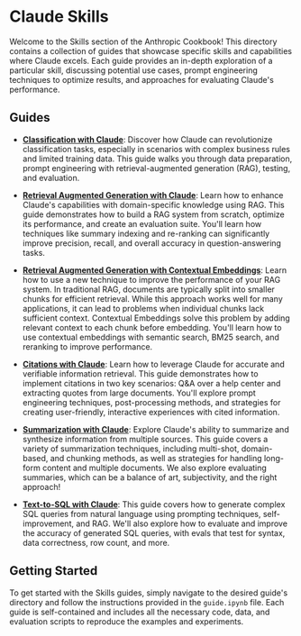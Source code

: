 # Claude Skills

Welcome to the Skills section of the Anthropic Cookbook! This directory contains a collection of guides that showcase specific skills and capabilities where Claude excels. Each guide provides an in-depth exploration of a particular skill, discussing potential use cases, prompt engineering techniques to optimize results, and approaches for evaluating Claude's performance.

## Guides

- **[Classification with Claude](./classification/guide.ipynb)**: Discover how Claude can revolutionize classification tasks, especially in scenarios with complex business rules and limited training data. This guide walks you through data preparation, prompt engineering with retrieval-augmented generation (RAG), testing, and evaluation.

- **[Retrieval Augmented Generation with Claude](./retrieval_augmented_generation/guide.ipynb)**: Learn how to enhance Claude's capabilities with domain-specific knowledge using RAG. This guide demonstrates how to build a RAG system from scratch, optimize its performance, and create an evaluation suite. You'll learn how techniques like summary indexing and re-ranking can significantly improve precision, recall, and overall accuracy in question-answering tasks.

- **[Retrieval Augmented Generation with Contextual Embeddings](./contextual-embeddings/guide.ipynb)**: Learn how to use a new technique to improve the performance of your RAG system. In traditional RAG, documents are typically split into smaller chunks for efficient retrieval. While this approach works well for many applications, it can lead to problems when individual chunks lack sufficient context. Contextual Embeddings solve this problem by adding relevant context to each chunk before embedding. You'll learn how to use contextual embeddings with semantic search, BM25 search, and reranking to improve performance.

- **[Citations with Claude](./citations/guide.ipynb)**: Learn how to leverage Claude for accurate and verifiable information retrieval. This guide demonstrates how to implement citations in two key scenarios: Q&A over a help center and extracting quotes from large documents. You'll explore prompt engineering techniques, post-processing methods, and strategies for creating user-friendly, interactive experiences with cited information.

- **[Summarization with Claude](./summarization/guide.ipynb)**: Explore Claude's ability to summarize and synthesize information from multiple sources. This guide covers a variety of summarization techniques, including multi-shot, domain-based, and chunking methods, as well as strategies for handling long-form content and multiple documents. We also explore evaluating summaries, which can be a balance of art, subjectivity, and the right approach!

- **[Text-to-SQL with Claude](./text_to_sql/guide.ipynb)**: This guide covers how to generate complex SQL queries from natural language using prompting techniques, self-improvement, and RAG. We'll also explore how to evaluate and improve the accuracy of generated SQL queries, with evals that test for syntax, data correctness, row count, and more.

## Getting Started

To get started with the Skills guides, simply navigate to the desired guide's directory and follow the instructions provided in the `guide.ipynb` file. Each guide is self-contained and includes all the necessary code, data, and evaluation scripts to reproduce the examples and experiments.